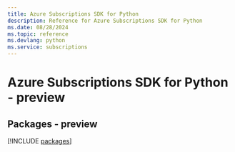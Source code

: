 ```yaml
---
title: Azure Subscriptions SDK for Python
description: Reference for Azure Subscriptions SDK for Python
ms.date: 08/28/2024
ms.topic: reference
ms.devlang: python
ms.service: subscriptions
---
```

# Azure Subscriptions SDK for Python - preview
## Packages - preview
[!INCLUDE [packages](subscriptions-index.md)]